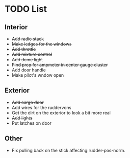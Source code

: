 TODO List
=========

Interior
--------

* <strike>Add radio stack</strike>
* <strike>Make ledges for the windows</strike>
* <strike>Add throttle</strike>
* <strike>Add mixture control</strike>
* <strike>Add dome light</strike>
* <strike>Find prop for ampmeter in center gauge cluster</strike>
* Add door handle
* Make pilot's wndow open

Exterior
--------

* <strike>Add cargo door</strike>
* Add wires for the ruddervons
* Get the dirt on the exterior to look a bit more real
* <strike>Add lights</strike>
* Put latches on door

Other
-----

* Fix pulling back on the stick affecting rudder-pos-norm.
